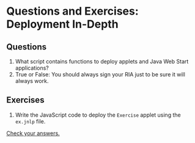 
# Questions and Exercises: Deployment In-Depth

## Questions

1. What script contains functions to deploy applets and Java Web Start applications?
1. True or False: You should always sign your RIA just to be sure it will always work.

## Exercises

1. Write the JavaScript code to deploy the `Exercise` applet using the `ex.jnlp` file.


[Check your answers.](answers.html)
